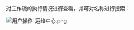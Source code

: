 对工作流的执行情况进行查看，并可对名称进行搜索：

![用户操作-运维中心.png](https://img1.jcloudcs.com/cms/a3e7452d-86bb-4b2c-84c4-344f84e8204020180622114536.png)